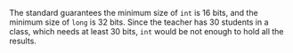 The standard guarantees the minimum size of `int` is 16 bits, and the minimum size of `long` is 32 bits. Since the teacher has 30 students in a class, which needs at least 30 bits, `int` would be not enough to hold all the results.
